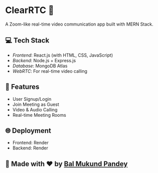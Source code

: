 # ClearRTC 🔴

A Zoom-like real-time video communication app built with MERN Stack.

## 💻 Tech Stack
- *Frontend*: React.js (with HTML, CSS, JavaScript)
- *Backend*: Node.js + Express.js
- *Database*: MongoDB Atlas
- *WebRTC*: For real-time video calling

## 🚀 Features
- User Signup/Login
- Join Meeting as Guest
- Video & Audio Calling
- Real-time Meeting Rooms

## 🌐 Deployment
- Frontend:  Render
- Backend: Render

## 🙌 Made with ❤ by [Bal Mukund Pandey](https://github.com/pandey0507)
